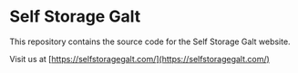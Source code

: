 # Self Storage Galt

This repository contains the source code for the Self Storage Galt website.

Visit us at [https://selfstoragegalt.com/](https://selfstoragegalt.com/)
